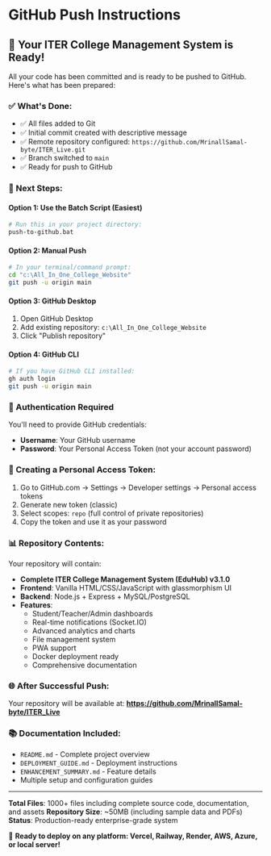 # GitHub Push Instructions

## 🎉 Your ITER College Management System is Ready!

All your code has been committed and is ready to be pushed to GitHub. Here's what has been prepared:

### ✅ What's Done:
- ✅ All files added to Git
- ✅ Initial commit created with descriptive message
- ✅ Remote repository configured: `https://github.com/MrinallSamal-byte/ITER_Live.git`
- ✅ Branch switched to `main`
- ✅ Ready for push to GitHub

### 🚀 Next Steps:

#### Option 1: Use the Batch Script (Easiest)
```bash
# Run this in your project directory:
push-to-github.bat
```

#### Option 2: Manual Push
```bash
# In your terminal/command prompt:
cd "c:\All_In_One_College_Website"
git push -u origin main
```

#### Option 3: GitHub Desktop
1. Open GitHub Desktop
2. Add existing repository: `c:\All_In_One_College_Website`
3. Click "Publish repository"

#### Option 4: GitHub CLI
```bash
# If you have GitHub CLI installed:
gh auth login
git push -u origin main
```

### 🔐 Authentication Required

You'll need to provide GitHub credentials:
- **Username**: Your GitHub username
- **Password**: Your Personal Access Token (not your account password)

### 📝 Creating a Personal Access Token:
1. Go to GitHub.com → Settings → Developer settings → Personal access tokens
2. Generate new token (classic)
3. Select scopes: `repo` (full control of private repositories)
4. Copy the token and use it as your password

### 📊 Repository Contents:

Your repository will contain:
- **Complete ITER College Management System (EduHub) v3.1.0**
- **Frontend**: Vanilla HTML/CSS/JavaScript with glassmorphism UI
- **Backend**: Node.js + Express + MySQL/PostgreSQL
- **Features**: 
  - Student/Teacher/Admin dashboards
  - Real-time notifications (Socket.IO)
  - Advanced analytics and charts
  - File management system
  - PWA support
  - Docker deployment ready
  - Comprehensive documentation

### 🌐 After Successful Push:

Your repository will be available at:
**https://github.com/MrinallSamal-byte/ITER_Live**

### 📚 Documentation Included:
- `README.md` - Complete project overview
- `DEPLOYMENT_GUIDE.md` - Deployment instructions
- `ENHANCEMENT_SUMMARY.md` - Feature details
- Multiple setup and configuration guides

---

**Total Files**: 1000+ files including complete source code, documentation, and assets
**Repository Size**: ~50MB (including sample data and PDFs)
**Status**: Production-ready enterprise-grade system

🎯 **Ready to deploy on any platform: Vercel, Railway, Render, AWS, Azure, or local server!**